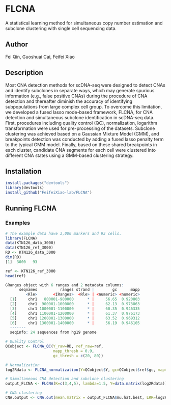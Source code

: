 # FLCNA
A statistical learning method for simultaneous copy number estimation and subclone clustering with single cell sequencing data.

## Author
Fei Qin, Guoshuai Cai, Feifei Xiao

## Description
Most CNA detection methods for scDNA-seq were designed to detect CNAs and identify subclones in separate ways, which may generate spurious information (e.g., false positive CNAs) during the procedure of CNA detection and thereafter diminish the accuracy of identifying subpopulations from large complex cell group. To overcome this limitation, we developed a fused lasso mode-based framework, FLCNA, for CNA detection and simultaneous subclone identification in scDNA-seq data. First, procedures including quality control (QC), normalization, logarithm transformation were used for pre-processing of the datasets. Subclone clustering was achieved based on a Gaussian Mixture Model (GMM), and breakpoints detection was conducted by adding a fused lasso penalty term to the typical GMM model. Finally, based on these shared breakpoints in each cluster, candidate CNA segments for each cell were clustered into different CNA states using a GMM-based clustering strategy. 

## Installation
```r
install.packages("devtools")
library(devtools)
install_github("FeifeiXiao-lab/FLCNA")
```

## Running FLCNA
### Examples

```r
# The example data have 3,000 markers and 93 cells.
library(FLCNA)
data(KTN126_data_3000)
data(KTN126_ref_3000)
RD <- KTN126_data_3000
dim(RD)
[1]  3000   93
```


```r
ref <- KTN126_ref_3000
head(ref)

GRanges object with 6 ranges and 2 metadata columns:
      seqnames          ranges strand |        gc      mapp
         <Rle>       <IRanges>  <Rle> | <numeric> <numeric>
  [1]     chr1   800001-900000      * |     56.65  0.920803
  [2]     chr1  900001-1000000      * |     62.13  0.973863
  [3]     chr1 1000001-1100000      * |     60.35  0.946335
  [4]     chr1 1100001-1200000      * |     61.37  0.976173
  [5]     chr1 1200001-1300000      * |     63.52  0.969312
  [6]     chr1 1300001-1400000      * |     56.19  0.946105
  -------
  seqinfo: 24 sequences from hg19 genome
```

```r
# Quality Control 
QCobject <- FLCNA_QC(Y_raw=RD, ref_raw=ref,
                     mapp_thresh = 0.9,
                     gc_thresh = c(20, 80))
```

```r
# Normalization
log2Rdata <- FLCNA_normalization(Y=QCobject$Y, gc=QCobject$ref$gc, map=QCobject$ref$mapp)
```
```r
# Simultaneous CNA detection and subclone clustering
output_FLCNA <- FLCNA(K=c(3,4,5), lambda=1.5, Y=data.matrix(log2Rdata))
```
```r
# CNA clustering
CNA.output <- CNA.out(mean.matrix = output_FLCNA$mu.hat.best, LRR=log2Rdata, Clusters=output_FLCNA$s.hat.best, ref=ref, cutoff=0.8, L=100)
```
